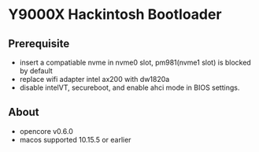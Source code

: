 # Y9000X Hackintosh Bootloader

## Prerequisite
- insert a compatiable nvme in nvme0 slot, pm981(nvme1 slot) is blocked by default
- replace wifi adapter intel ax200 with dw1820a
- disable intelVT,  secureboot, and enable ahci mode in BIOS settings.

## About
- opencore v0.6.0
- macos supported 10.15.5 or earlier